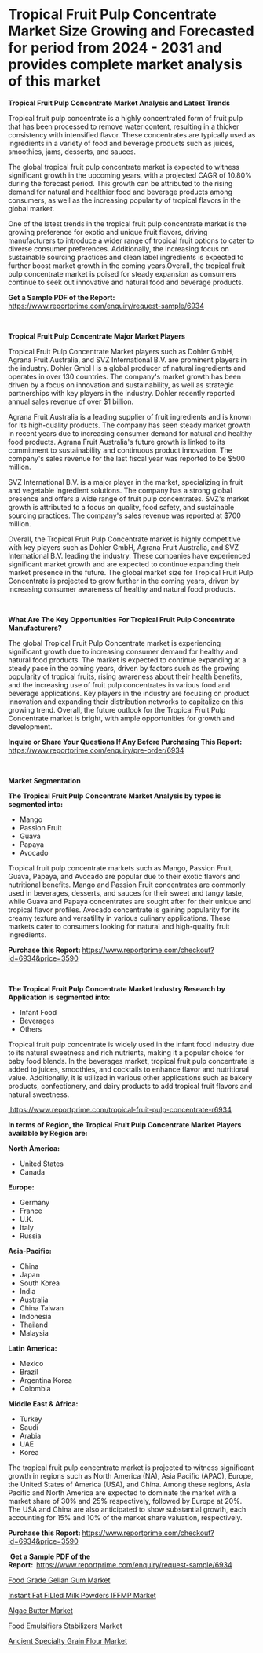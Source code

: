 <p><h1>Tropical Fruit Pulp Concentrate Market Size Growing and Forecasted for period from 2024 - 2031 and provides complete market analysis of this market</h1></p><p><strong>Tropical Fruit Pulp Concentrate Market Analysis and Latest Trends</strong></p>
<p><p>Tropical fruit pulp concentrate is a highly concentrated form of fruit pulp that has been processed to remove water content, resulting in a thicker consistency with intensified flavor. These concentrates are typically used as ingredients in a variety of food and beverage products such as juices, smoothies, jams, desserts, and sauces.</p><p>The global tropical fruit pulp concentrate market is expected to witness significant growth in the upcoming years, with a projected CAGR of 10.80% during the forecast period. This growth can be attributed to the rising demand for natural and healthier food and beverage products among consumers, as well as the increasing popularity of tropical flavors in the global market.</p><p>One of the latest trends in the tropical fruit pulp concentrate market is the growing preference for exotic and unique fruit flavors, driving manufacturers to introduce a wider range of tropical fruit options to cater to diverse consumer preferences. Additionally, the increasing focus on sustainable sourcing practices and clean label ingredients is expected to further boost market growth in the coming years.Overall, the tropical fruit pulp concentrate market is poised for steady expansion as consumers continue to seek out innovative and natural food and beverage products.</p></p>
<p><strong>Get a Sample PDF of the Report:&nbsp;</strong> <a href="https://www.reportprime.com/enquiry/request-sample/6934">https://www.reportprime.com/enquiry/request-sample/6934</a></p>
<p>&nbsp;</p>
<p><strong>Tropical Fruit Pulp Concentrate Major Market Players</strong></p>
<p><p>Tropical Fruit Pulp Concentrate Market players such as Dohler GmbH, Agrana Fruit Australia, and SVZ International B.V. are prominent players in the industry. Dohler GmbH is a global producer of natural ingredients and operates in over 130 countries. The company's market growth has been driven by a focus on innovation and sustainability, as well as strategic partnerships with key players in the industry. Dohler recently reported annual sales revenue of over $1 billion.</p><p>Agrana Fruit Australia is a leading supplier of fruit ingredients and is known for its high-quality products. The company has seen steady market growth in recent years due to increasing consumer demand for natural and healthy food products. Agrana Fruit Australia's future growth is linked to its commitment to sustainability and continuous product innovation. The company's sales revenue for the last fiscal year was reported to be $500 million.</p><p>SVZ International B.V. is a major player in the market, specializing in fruit and vegetable ingredient solutions. The company has a strong global presence and offers a wide range of fruit pulp concentrates. SVZ's market growth is attributed to a focus on quality, food safety, and sustainable sourcing practices. The company's sales revenue was reported at $700 million.</p><p>Overall, the Tropical Fruit Pulp Concentrate market is highly competitive with key players such as Dohler GmbH, Agrana Fruit Australia, and SVZ International B.V. leading the industry. These companies have experienced significant market growth and are expected to continue expanding their market presence in the future. The global market size for Tropical Fruit Pulp Concentrate is projected to grow further in the coming years, driven by increasing consumer awareness of healthy and natural food products.</p></p>
<p>&nbsp;</p>
<p><strong>What Are The Key Opportunities For Tropical Fruit Pulp Concentrate Manufacturers?</strong></p>
<p><p>The global Tropical Fruit Pulp Concentrate market is experiencing significant growth due to increasing consumer demand for healthy and natural food products. The market is expected to continue expanding at a steady pace in the coming years, driven by factors such as the growing popularity of tropical fruits, rising awareness about their health benefits, and the increasing use of fruit pulp concentrates in various food and beverage applications. Key players in the industry are focusing on product innovation and expanding their distribution networks to capitalize on this growing trend. Overall, the future outlook for the Tropical Fruit Pulp Concentrate market is bright, with ample opportunities for growth and development.</p></p>
<p><strong>Inquire or Share Your Questions If Any Before Purchasing This Report:</strong> <a href="https://www.reportprime.com/enquiry/pre-order/6934">https://www.reportprime.com/enquiry/pre-order/6934</a></p>
<p>&nbsp;</p>
<p><strong>Market Segmentation</strong></p>
<p><strong>The Tropical Fruit Pulp Concentrate Market Analysis by types is segmented into:</strong></p>
<p><ul><li>Mango</li><li>Passion Fruit</li><li>Guava</li><li>Papaya</li><li>Avocado</li></ul></p>
<p><p>Tropical fruit pulp concentrate markets such as Mango, Passion Fruit, Guava, Papaya, and Avocado are popular due to their exotic flavors and nutritional benefits. Mango and Passion Fruit concentrates are commonly used in beverages, desserts, and sauces for their sweet and tangy taste, while Guava and Papaya concentrates are sought after for their unique and tropical flavor profiles. Avocado concentrate is gaining popularity for its creamy texture and versatility in various culinary applications. These markets cater to consumers looking for natural and high-quality fruit ingredients.</p></p>
<p><strong>Purchase this Report:&nbsp;</strong><a href="https://www.reportprime.com/checkout?id=6934&price=3590">https://www.reportprime.com/checkout?id=6934&price=3590</a></p>
<p>&nbsp;</p>
<p><strong>The Tropical Fruit Pulp Concentrate Market Industry Research by Application is segmented into:</strong></p>
<p><ul><li>Infant Food</li><li>Beverages</li><li>Others</li></ul></p>
<p><p>Tropical fruit pulp concentrate is widely used in the infant food industry due to its natural sweetness and rich nutrients, making it a popular choice for baby food blends. In the beverages market, tropical fruit pulp concentrate is added to juices, smoothies, and cocktails to enhance flavor and nutritional value. Additionally, it is utilized in various other applications such as bakery products, confectionery, and dairy products to add tropical fruit flavors and natural sweetness.</p></p>
<p><a href="https://www.reportprime.com/tropical-fruit-pulp-concentrate-r6934">&nbsp;https://www.reportprime.com/tropical-fruit-pulp-concentrate-r6934</a></p>
<p><strong>In terms of Region, the Tropical Fruit Pulp Concentrate Market Players available by Region are:</strong></p>
<p>
    <p> <strong> North America: </strong>
        <ul>
            <li>United States</li>
            <li>Canada</li>
        </ul>
        </p> 
    <p> <strong> Europe: </strong>
        <ul>
            <li>Germany</li>
            <li>France</li>
            <li>U.K.</li>
            <li>Italy</li>
            <li>Russia</li>
        </ul>
        </p> 
    <p> <strong> Asia-Pacific: </strong>
        <ul>
            <li>China</li>
            <li>Japan</li>
            <li>South Korea</li>
            <li>India</li>
            <li>Australia</li>
            <li>China Taiwan</li>
            <li>Indonesia</li>
            <li>Thailand</li>
            <li>Malaysia</li>
        </ul>
        </p> 
    <p> <strong> Latin America: </strong>
        <ul>
            <li>Mexico</li>
            <li>Brazil</li>
            <li>Argentina Korea</li>
            <li>Colombia</li>
        </ul>
        </p> 
    <p> <strong> Middle East & Africa: </strong>
        <ul>
            <li>Turkey</li>
            <li>Saudi</li>
            <li>Arabia</li>
            <li>UAE</li>
            <li>Korea</li>
        </ul>
    </p>
    </p>
<p><p>The tropical fruit pulp concentrate market is projected to witness significant growth in regions such as North America (NA), Asia Pacific (APAC), Europe, the United States of America (USA), and China. Among these regions, Asia Pacific and North America are expected to dominate the market with a market share of 30% and 25% respectively, followed by Europe at 20%. The USA and China are also anticipated to show substantial growth, each accounting for 15% and 10% of the market share valuation, respectively.</p></p>
<p><strong>Purchase this Report: </strong><a href="https://www.reportprime.com/checkout?id=6934&price=3590">https://www.reportprime.com/checkout?id=6934&price=3590</a></p>
<p>&nbsp;<strong>Get a Sample PDF of the Report:&nbsp;&nbsp;</strong><a href="https://www.reportprime.com/enquiry/request-sample/6934">https://www.reportprime.com/enquiry/request-sample/6934</a></p>
<p><strong></strong></p>
<p><p><a href="https://github.com/hzxpgedq27/Market-Research-Report-List-1/blob/main/food-grade-gellan-gum-market.md">Food Grade Gellan Gum Market</a></p><p><a href="https://github.com/NorbertYates/Market-Research-Report-List-6/blob/main/instant-fat-filled-milk-powders-iffmp-market.md">Instant Fat FiLled Milk Powders IFFMP Market</a></p><p><a href="https://github.com/globismark/Market-Research-Report-List-5/blob/main/algae-butter-market.md">Algae Butter Market</a></p><p><a href="https://github.com/mdinislamsheik/Market-Research-Report-List-1/blob/main/food-emulsifiers-stabilizers-market.md">Food Emulsifiers Stabilizers Market</a></p><p><a href="https://github.com/prosalinda88/Market-Research-Report-List-6/blob/main/ancient-specialty-grain-flour-market.md">Ancient Specialty Grain Flour Market</a></p></p>